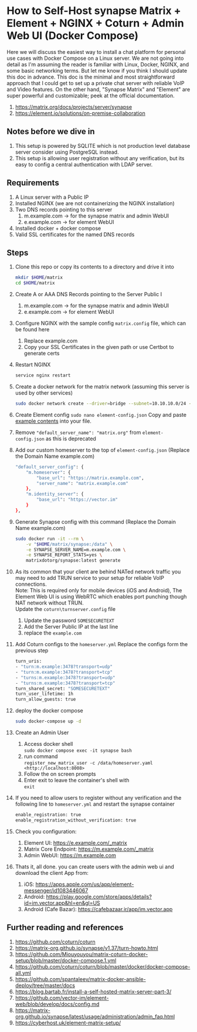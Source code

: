 # How to Self-Host synapse Matrix + Element + NGINX + Coturn + Admin Web UI (Docker Compose)

Here we will discuss the easiest way to install a chat platform for personal use cases with Docker Compose on a Linux server. We are not going into detail as I'm assuming the reader is familiar with Linux, Docker, NGINX, and some basic networking terms. But let me know if you think I should update this doc in advance.
This doc is the minimal and most straightforward approach that I could get to set up a private chat server with reliable VoIP and Video features. On the other hand, "Synapse Matrix" and "Element" are super powerful and customizable; peek at the official documentation.

1. <https://matrix.org/docs/projects/server/synapse>
1. <https://element.io/solutions/on-premise-collaboration>

## Notes before we dive in

1. This setup is powered by SQLITE which is not production level database server consider using PostgreSQL instead.
1. This setup is allowing user registration without any verification, but its easy to config a central authentication with LDAP server.

## Requirements

1. A Linux server with a Public IP
1. Installed NGINX (we are not containerizing the NGINX installation)
1. Two DNS records pointing to this server
    1. m.example.com -> for the synapse matrix and admin WebUI
    1. e.example.com -> for element WebUI
1. Installed docker + docker compose
1. Valid SSL certificates for the named DNS records

## Steps

1. Clone this repo or copy its contents to a directory and drive it into

    ```bash
    mkdir $HOME/matrix
    cd $HOME/matrix
    ```

1. Create A or AAA DNS Records pointing to the Server Public I
    1. m.example.com -> for the synapse matrix and admin WebUI
    1. e.example.com -> for element WebUI  

1. Configure NGINX with the sample config `matrix.config` file, which can be found here
    1. Replace example.com
    1. Copy your SSL Certificates in the given path or use Certbot to generate certs  

1. Restart NGINX

    ```bash
    service nginx restart
    ```

1. Create a docker network for the matrix network (assuming this server is used by other services)

    ```bash
    sudo docker network create --driver=bridge --subnet=10.10.10.0/24 --gateway=10.10.10.1 matrix_net
    ```

1. Create Element config `sudo nano element-config.json`
Copy and paste [example contents](https://develop.element.io/config.json) into your file.

1. Remove `"default_server_name": "matrix.org"` from `element-config.json` as this is deprecated

1. Add our custom homeserver to the top of ‍‍‍`element-config.json`  (Replace the Domain Name example.com)

    ```bash
    "default_server_config": {
        "m.homeserver": {
            "base_url": "https://matrix.example.com",
            "server_name": "matrix.example.com"
        },
        "m.identity_server": {
            "base_url": "https://vector.im"
        }
    },
    ```

1. Generate Synapse config with this command (Replace the Domain Name example.com)

    ```bash
    sudo docker run -it --rm \
        -v "$HOME/matrix/synapse:/data" \
        -e SYNAPSE_SERVER_NAME=m.example.com \
        -e SYNAPSE_REPORT_STATS=yes \
        matrixdotorg/synapse:latest generate
    ```

1. As its common that your client are behind NATed network traffic you may need to add TRUN service to your setup for reliable VoIP connections.  
Note: This is required only for mobile devices (iOS and Android), The Element Web UI is using WebRTC which enables port punching though NAT network without TRUN.  
Update the `coturn\turnserver.config` file
    1. Update the password `SOMESECURETEXT`
    1. Add the Server Public IP at the last line
    1. replace the `example.com`

1. Add Coturn configs to the `homeserver.yml`
    Replace the configs form the previous step

    ```bash
    turn_uris:
    - "turn:m.example:3478?transport=udp"
    - "turn:m.example:3478?transport=tcp"
    - "turns:m.example:3478?transport=udp"
    - "turns:m.example:3478?transport=tcp"
    turn_shared_secret: "SOMESECURETEXT"
    turn_user_lifetime: 1h
    turn_allow_guests: true
    ```

1. deploy the docker compose

    ```bash
    sudo docker-compose up -d
    ```

1. Create an Admin User
    1. Access docker shell  
    `sudo docker compose exec -it synapse bash`
    1. run command  
    `register_new_matrix_user -c /data/homeserver.yaml <http://localhost:8008>`
    1. Follow the on screen prompts
    1. Enter exit to leave the container's shell with  
    `exit`

1. If you need to allow users to register without any verification and the following line to `homeserver.yml` and restart the synapse container

    ```bash
    enable_registration: true
    enable_registration_without_verification: true
    ```

1. Check you configuration:
    1. Element UI: <https://e.example.com/_matrix>
    1. Matrix Core Endpoint: <https://m.example.com/_matrix>
    1. Admin WebUI: <https://m.example.com>

1. Thats it, all done. you can create users with the admin web ui and download the client App from:

    1. iOS: <https://apps.apple.com/us/app/element-messenger/id1083446067>  
    1. Android: <https://play.google.com/store/apps/details?id=im.vector.app&hl=en&gl=US>  
    1. Android (Cafe Bazar): <https://cafebazaar.ir/app/im.vector.app>  

## Further reading and references

1. <https://github.com/coturn/coturn>
1. <https://matrix-org.github.io/synapse/v1.37/turn-howto.html>
1. <https://github.com/Miouyouyou/matrix-coturn-docker-setup/blob/master/docker-compose.1.yml>
1. <https://github.com/coturn/coturn/blob/master/docker/docker-compose-all.yml>
1. <https://github.com/spantaleev/matrix-docker-ansible-deploy/tree/master/docs>
1. <https://blog.bartab.fr/install-a-self-hosted-matrix-server-part-3/>
1. <https://github.com/vector-im/element-web/blob/develop/docs/config.md>
1. <https://matrix-org.github.io/synapse/latest/usage/administration/admin_faq.html>
1. <https://cyberhost.uk/element-matrix-setup/>
